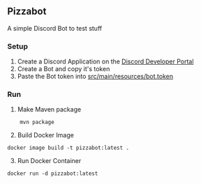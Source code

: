 ## Pizzabot

A simple Discord Bot to test stuff

### Setup

1. Create a Discord Application on the [Discord Developer Portal](https://discord.com/developers/applications)
2. Create a Bot and copy it's token
3. Paste the Bot token into [src/main/resources/bot.token](src/main/resources/bot.token)

### Run

1. Make Maven package

```shell
    mvn package 
```

2. Build Docker Image

```shell
docker image build -t pizzabot:latest .
```

3. Run Docker Container

```shell
docker run -d pizzabot:latest
```